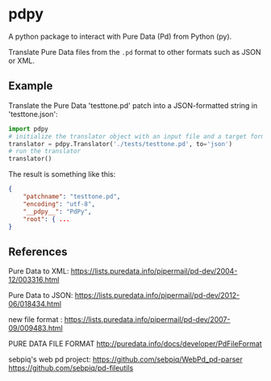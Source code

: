 # pdpy

A python package to interact with Pure Data (Pd) from Python (py).

Translate Pure Data files from the `.pd` format to other formats such as JSON or XML.

## Example

Translate the Pure Data 'testtone.pd' patch into a JSON-formatted string in 'testtone.json':

``` python
import pdpy
# initialize the translator object with an input file and a target format
translator = pdpy.Translator('./tests/testtone.pd', to='json')
# run the translator
translator()
```

The result is something like this:

``` json
{
    "patchname": "testtone.pd",
    "encoding": "utf-8",
    "__pdpy__": "PdPy",
    "root": { ... 
}
```

## References

Pure Data to XML:
<https://lists.puredata.info/pipermail/pd-dev/2004-12/003316.html>

Pure Data to JSON:
<https://lists.puredata.info/pipermail/pd-dev/2012-06/018434.html>

new file format :
<https://lists.puredata.info/pipermail/pd-dev/2007-09/009483.html>

PURE DATA FILE FORMAT
<http://puredata.info/docs/developer/PdFileFormat>

sebpiq's web pd project:
<https://github.com/sebpiq/WebPd_pd-parser>
<https://github.com/sebpiq/pd-fileutils>
